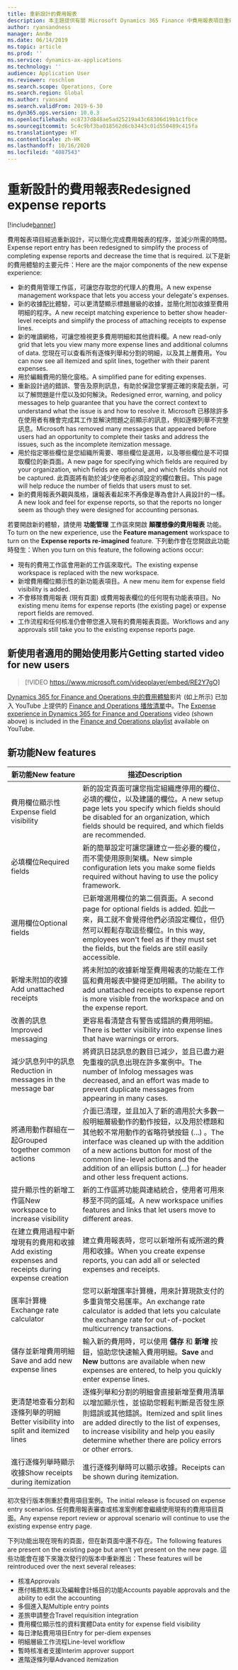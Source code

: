 ```yaml
---
title: 重新設計的費用報表
description: 本主題提供有關 Microsoft Dynamics 365 Finance 中費用報表項目重新設計和顛覆想像體驗的資訊。 新的體驗簡化完成費用報表的程序，並減少所需的時間。
author: ryansandness
manager: AnnBe
ms.date: 06/14/2019
ms.topic: article
ms.prod: ''
ms.service: dynamics-ax-applications
ms.technology: ''
audience: Application User
ms.reviewer: roschlom
ms.search.scope: Operations, Core
ms.search.region: Global
ms.author: ryansand
ms.search.validFrom: 2019-6-30
ms.dyn365.ops.version: 10.0.3
ms.openlocfilehash: ec8737d848ae5ad25219a43c68306d19b1c1fbce
ms.sourcegitcommit: 5c4c9bf3ba018562d6cb3443c01d550489c415fa
ms.translationtype: HT
ms.contentlocale: zh-HK
ms.lasthandoff: 10/16/2020
ms.locfileid: "4087543"
---
```

# <a name="redesigned-expense-reports"></a><span data-ttu-id="56b7f-104">重新設計的費用報表</span><span class="sxs-lookup"><span data-stu-id="56b7f-104">Redesigned expense reports</span></span>
[!include[banner](../includes/banner.md)]

<span data-ttu-id="56b7f-105">費用報表項目經過重新設計，可以簡化完成費用報表的程序，並減少所需的時間。</span><span class="sxs-lookup"><span data-stu-id="56b7f-105">Expense report entry has been redesigned to simplify the process of completing expense reports and decrease the time that is required.</span></span> <span data-ttu-id="56b7f-106">以下是新的費用體驗的主要元件：</span><span class="sxs-lookup"><span data-stu-id="56b7f-106">Here are the major components of the new expense experience:</span></span>

- <span data-ttu-id="56b7f-107">新的費用管理工作區，可讓您存取您的代理人的費用。</span><span class="sxs-lookup"><span data-stu-id="56b7f-107">A new expense management workspace that lets you access your delegate's expenses.</span></span>
- <span data-ttu-id="56b7f-108">新的收據配比體驗，可以更清楚顯示標題層級的收據，並簡化附加收據至費用明細的程序。</span><span class="sxs-lookup"><span data-stu-id="56b7f-108">A new receipt matching experience to better show header-level receipts and simplify the process of attaching receipts to expense lines.</span></span>
- <span data-ttu-id="56b7f-109">新的唯讀網格，可讓您檢視更多費用明細和其他資料欄。</span><span class="sxs-lookup"><span data-stu-id="56b7f-109">A new read-only grid that lets you view many more expense lines and additional columns of data.</span></span> <span data-ttu-id="56b7f-110">您現在可以查看所有逐條列舉和分割的明細，以及其上層費用。</span><span class="sxs-lookup"><span data-stu-id="56b7f-110">You can now see all itemized and split lines, together with their parent expenses.</span></span>
- <span data-ttu-id="56b7f-111">用於編輯費用的簡化窗格。</span><span class="sxs-lookup"><span data-stu-id="56b7f-111">A simplified pane for editing expenses.</span></span>
- <span data-ttu-id="56b7f-112">重新設計過的錯誤、警告及原則訊息，有助於保證您掌握正確的來龍去脈，可以了解問題是什麼以及如何解決。</span><span class="sxs-lookup"><span data-stu-id="56b7f-112">Redesigned error, warning, and policy messages to help guarantee that you have the correct context to understand what the issue is and how to resolve it.</span></span> <span data-ttu-id="56b7f-113">Microsoft 已移除許多在使用者有機會完成其工作並解決問題之前顯示的訊息，例如逐條列舉不完整訊息。</span><span class="sxs-lookup"><span data-stu-id="56b7f-113">Microsoft has removed many messages that appeared before users had an opportunity to complete their tasks and address the issues, such as the incomplete itemization message.</span></span>
- <span data-ttu-id="56b7f-114">用於指定哪些欄位是您組織所需要、哪些欄位是選用，以及哪些欄位是不可擷取欄位的新頁面。</span><span class="sxs-lookup"><span data-stu-id="56b7f-114">A new page for specifying which fields are required by your organization, which fields are optional, and which fields should not be captured.</span></span> <span data-ttu-id="56b7f-115">此頁面將有助於減少使用者必須設定的欄位數目。</span><span class="sxs-lookup"><span data-stu-id="56b7f-115">This page will help reduce the number of fields that users must to set.</span></span>
- <span data-ttu-id="56b7f-116">新的費用報表外觀與風格，讓報表看起來不再像是專為會計人員設計的一樣。</span><span class="sxs-lookup"><span data-stu-id="56b7f-116">A new look and feel for expense reports, so that the reports no longer seem as though they were designed for accounting personas.</span></span>

<span data-ttu-id="56b7f-117">若要開啟新的體驗，請使用 **功能管理** 工作區來開啟 **顛覆想像的費用報表** 功能。</span><span class="sxs-lookup"><span data-stu-id="56b7f-117">To turn on the new experience, use the **Feature management** workspace to turn on the **Expense reports re-imagined** feature.</span></span> <span data-ttu-id="56b7f-118">下列動作會在您開啟此功能時發生：</span><span class="sxs-lookup"><span data-stu-id="56b7f-118">When you turn on this feature, the following actions occur:</span></span>

- <span data-ttu-id="56b7f-119">現有的費用工作區會用新的工作區來取代。</span><span class="sxs-lookup"><span data-stu-id="56b7f-119">The existing expense workspace is replaced with the new workspace.</span></span>
- <span data-ttu-id="56b7f-120">新增費用欄位顯示性的新功能表項目。</span><span class="sxs-lookup"><span data-stu-id="56b7f-120">A new menu item for expense field visibility is added.</span></span>
- <span data-ttu-id="56b7f-121">不會移除費用報表 (現有頁面) 或費用報表欄位的任何現有功能表項目。</span><span class="sxs-lookup"><span data-stu-id="56b7f-121">No existing menu items for expense reports (the existing page) or expense report fields are removed.</span></span>
- <span data-ttu-id="56b7f-122">工作流程和任何核准仍會帶您進入現有的費用報表頁面。</span><span class="sxs-lookup"><span data-stu-id="56b7f-122">Workflows and any approvals still take you to the existing expense reports page.</span></span>

## <a name="getting-started-video-for-new-users"></a><span data-ttu-id="56b7f-123">新使用者適用的開始使用影片</span><span class="sxs-lookup"><span data-stu-id="56b7f-123">Getting started video for new users</span></span>

> [!VIDEO https://www.microsoft.com/videoplayer/embed/RE2Y7gO]

<span data-ttu-id="56b7f-124">[Dynamics 365 for Finance and Operations 中的費用體驗](https://youtu.be/Ocy-MsTvEE0)影片 (如上所示) 已加入 YouTube 上提供的 [Finance and Operations 播放清單](https://www.youtube.com/playlist?list=PLcakwueIHoT_SYfIaPGoOhloFoCXiUSyW)中。</span><span class="sxs-lookup"><span data-stu-id="56b7f-124">The [Expense experience in Dynamics 365 for Finance and Operations](https://youtu.be/Ocy-MsTvEE0) video (shown above) is included in the [Finance and Operations playlist](https://www.youtube.com/playlist?list=PLcakwueIHoT_SYfIaPGoOhloFoCXiUSyW) available on YouTube.</span></span>

## <a name="new-features"></a><span data-ttu-id="56b7f-125">新功能</span><span class="sxs-lookup"><span data-stu-id="56b7f-125">New features</span></span>

| <span data-ttu-id="56b7f-126">新功能</span><span class="sxs-lookup"><span data-stu-id="56b7f-126">New feature</span></span> | <span data-ttu-id="56b7f-127">描述</span><span class="sxs-lookup"><span data-stu-id="56b7f-127">Description</span></span> |
|---|----|
| <span data-ttu-id="56b7f-128">費用欄位顯示性</span><span class="sxs-lookup"><span data-stu-id="56b7f-128">Expense field visibility</span></span> | <span data-ttu-id="56b7f-129">新的設定頁面可讓您指定組織應停用的欄位、必填的欄位，以及建議的欄位。</span><span class="sxs-lookup"><span data-stu-id="56b7f-129">A new setup page lets you specify which fields should be disabled for an organization, which fields should be required, and which fields are recommended.</span></span> |
| <span data-ttu-id="56b7f-130">必填欄位</span><span class="sxs-lookup"><span data-stu-id="56b7f-130">Required fields</span></span> | <span data-ttu-id="56b7f-131">新的簡單設定可讓您讓建立一些必要的欄位，而不需使用原則架構。</span><span class="sxs-lookup"><span data-stu-id="56b7f-131">New simple configuration lets you make some fields required without having to use the policy framework.</span></span> |
| <span data-ttu-id="56b7f-132">選用欄位</span><span class="sxs-lookup"><span data-stu-id="56b7f-132">Optional fields</span></span> | <span data-ttu-id="56b7f-133">已新增選用欄位的第二個頁面。</span><span class="sxs-lookup"><span data-stu-id="56b7f-133">A second page for optional fields is added.</span></span> <span data-ttu-id="56b7f-134">如此一來，員工就不會覺得他們必須設定欄位，但仍然可以輕鬆存取這些欄位。</span><span class="sxs-lookup"><span data-stu-id="56b7f-134">In this way, employees won't feel as if they must set the fields, but the fields are still easily accessible.</span></span> |
| <span data-ttu-id="56b7f-135">新增未附加的收據</span><span class="sxs-lookup"><span data-stu-id="56b7f-135">Add unattached receipts</span></span> | <span data-ttu-id="56b7f-136">將未附加的收據新增至費用報表的功能在工作區和費用報表中變得更加明顯。</span><span class="sxs-lookup"><span data-stu-id="56b7f-136">The ability to add unattached receipts to expense report is more visible from the workspace and on the expense report.</span></span> |
| <span data-ttu-id="56b7f-137">改善的訊息</span><span class="sxs-lookup"><span data-stu-id="56b7f-137">Improved messaging</span></span> | <span data-ttu-id="56b7f-138">更容易看清楚含有警告或錯誤的費用明細。</span><span class="sxs-lookup"><span data-stu-id="56b7f-138">There is better visibility into expense lines that have warnings or errors.</span></span> |
| <span data-ttu-id="56b7f-139">減少訊息列中的訊息</span><span class="sxs-lookup"><span data-stu-id="56b7f-139">Reduction in messages in the message bar</span></span>| <span data-ttu-id="56b7f-140">將資訊日誌訊息的數目已減少，並且已盡力避免重複的訊息出現在許多案例中。</span><span class="sxs-lookup"><span data-stu-id="56b7f-140">The number of Infolog messages was decreased, and an effort was made to prevent duplicate messages from appearing in many cases.</span></span> |
| <span data-ttu-id="56b7f-141">將通用動作群組在一起</span><span class="sxs-lookup"><span data-stu-id="56b7f-141">Grouped together common actions</span></span> | <span data-ttu-id="56b7f-142">介面已清理，並且加入了新的適用於大多數一般明細層級動作的動作按鈕，以及用於標題和其他較不常用動作的省略符號按鈕 (...) 。</span><span class="sxs-lookup"><span data-stu-id="56b7f-142">The interface was cleaned up with the addition of a new actions button for most of the common line-level actions and the addition of an ellipsis button (...) for header and other less frequent actions.</span></span> |
| <span data-ttu-id="56b7f-143">提升顯示性的新增工作區</span><span class="sxs-lookup"><span data-stu-id="56b7f-143">New workspace to increase visibility</span></span> | <span data-ttu-id="56b7f-144">新的工作區將功能與連結統合，使用者可用來移至不同的區域。</span><span class="sxs-lookup"><span data-stu-id="56b7f-144">A new workspace unifies features and links that let users move to different areas.</span></span> |
| <span data-ttu-id="56b7f-145">在建立費用過程中新增現有的費用和收據</span><span class="sxs-lookup"><span data-stu-id="56b7f-145">Add existing expenses and receipts during expense creation</span></span> | <span data-ttu-id="56b7f-146">建立費用報表時，您可以新增所有或所選的費用和收據。</span><span class="sxs-lookup"><span data-stu-id="56b7f-146">When you create expense reports, you can add all or selected expenses and receipts.</span></span> |
| <span data-ttu-id="56b7f-147">匯率計算機</span><span class="sxs-lookup"><span data-stu-id="56b7f-147">Exchange rate calculator</span></span> | <span data-ttu-id="56b7f-148">您可以新增匯率計算機，用來計算現款支付的多重貨幣交易匯率。</span><span class="sxs-lookup"><span data-stu-id="56b7f-148">An exchange rate calculator is added that lets you calculate the exchange rate for out-of-pocket multicurrency transactions.</span></span> |
| <span data-ttu-id="56b7f-149">儲存並新增費用明細</span><span class="sxs-lookup"><span data-stu-id="56b7f-149">Save and add new expense lines</span></span> | <span data-ttu-id="56b7f-150">輸入新的費用時，可以使用 **儲存** 和 **新增** 按鈕，協助您快速輸入費用明細。</span><span class="sxs-lookup"><span data-stu-id="56b7f-150">**Save** and **New** buttons are available when new expenses are entered, to help you quickly enter expense lines.</span></span> |
| <span data-ttu-id="56b7f-151">更清楚地查看分割和逐條列舉的明細</span><span class="sxs-lookup"><span data-stu-id="56b7f-151">Better visibility into split and itemized lines</span></span> | <span data-ttu-id="56b7f-152">逐條列舉和分割的明細會直接新增至費用清單以增加顯示性，並協助您輕鬆判斷是否發生原則錯誤或其他錯誤。</span><span class="sxs-lookup"><span data-stu-id="56b7f-152">Itemized and split lines are added directly to the list of expenses, to increase visibility and help you easily determine whether there are policy errors or other errors.</span></span> |
| <span data-ttu-id="56b7f-153">進行逐條列舉時顯示收據</span><span class="sxs-lookup"><span data-stu-id="56b7f-153">Show receipts during itemization</span></span> | <span data-ttu-id="56b7f-154">進行逐條列舉時可以顯示收據。</span><span class="sxs-lookup"><span data-stu-id="56b7f-154">Receipts can be shown during itemization.</span></span> |

<span data-ttu-id="56b7f-155">初次發行版本側重於費用項目案例。</span><span class="sxs-lookup"><span data-stu-id="56b7f-155">The initial release is focused on expense entry scenarios.</span></span> <span data-ttu-id="56b7f-156">任何費用報表審查或核准案例都會繼續使用現有的費用項目頁面。</span><span class="sxs-lookup"><span data-stu-id="56b7f-156">Any expense report review or approval scenario will continue to use the existing expense entry page.</span></span>

<span data-ttu-id="56b7f-157">下列功能出現在現有的頁面，但在新頁面中還不存在。</span><span class="sxs-lookup"><span data-stu-id="56b7f-157">The following features are present on the existing page but aren't yet present on the new page.</span></span> <span data-ttu-id="56b7f-158">這些功能會在接下來幾次發行的版本中重新推出：</span><span class="sxs-lookup"><span data-stu-id="56b7f-158">These features will be reintroduced over the next several releases:</span></span>

- <span data-ttu-id="56b7f-159">核准</span><span class="sxs-lookup"><span data-stu-id="56b7f-159">Approvals</span></span>
- <span data-ttu-id="56b7f-160">應付帳款核准以及編輯會計帳目的功能</span><span class="sxs-lookup"><span data-stu-id="56b7f-160">Accounts payable approvals and the ability to edit the accounting</span></span>
- <span data-ttu-id="56b7f-161">多個進入點</span><span class="sxs-lookup"><span data-stu-id="56b7f-161">Multiple entry points</span></span>
- <span data-ttu-id="56b7f-162">差旅申請整合</span><span class="sxs-lookup"><span data-stu-id="56b7f-162">Travel requisition integration</span></span>
- <span data-ttu-id="56b7f-163">費用欄位顯示性的資料實體</span><span class="sxs-lookup"><span data-stu-id="56b7f-163">Data entity for expense field visibility</span></span>
- <span data-ttu-id="56b7f-164">每日津貼費用項目</span><span class="sxs-lookup"><span data-stu-id="56b7f-164">Entry for per-diem expenses</span></span>
- <span data-ttu-id="56b7f-165">明細層級工作流程</span><span class="sxs-lookup"><span data-stu-id="56b7f-165">Line-level workflow</span></span>
- <span data-ttu-id="56b7f-166">暫時核准者支援</span><span class="sxs-lookup"><span data-stu-id="56b7f-166">Interim approver support</span></span>
- <span data-ttu-id="56b7f-167">進階逐條列舉</span><span class="sxs-lookup"><span data-stu-id="56b7f-167">Advanced itemization</span></span>
